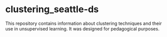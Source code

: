 # clustering_seattle-ds

This repository contains information about clustering techniques and their use in unsupervised learning. It was designed for pedagogical purposes.
